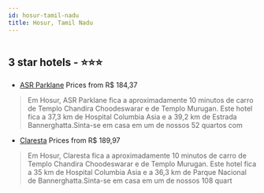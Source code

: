 ```yaml
---
id: hosur-tamil-nadu
title: Hosur, Tamil Nadu
---
```


<center><img src="https://i.travelapi.com/hotels/24000000/23050000/23042700/23042641/6092ac14_z.jpg" alt="" /></center>


##  3 star hotels - ⭐️⭐️⭐️

-    [ASR Parklane](https://www.hurb.com/br/aud/https://www.hurb.com/br/hotels/hosur/asr-parklane-HT-BKY1?cmp=18055) Prices from R$ 184,37
   > Em Hosur, ASR Parklane fica a aproximadamente 10 minutos de carro de Templo Chandira Choodeswarar e de Templo Murugan.  Este hotel fica a 37,3 km de Hospital Columbia Asia e a 39,2 km de Estrada Bannerghatta.Sinta-se em casa em um de nossos 52 quartos com
-    [Claresta](https://www.hurb.com/br/aud/https://www.hurb.com/br/hotels/hosur/claresta-HT-6PG9?cmp=18055) Prices from R$ 189,97
   > Em Hosur, Claresta fica a aproximadamente 10 minutos de carro de Templo Chandira Choodeswarar e de Templo Murugan.  Este hotel fica a 35 km de Hospital Columbia Asia e a 36,3 km de Parque Nacional de Bannerghatta.Sinta-se em casa em um de nossos 108 quart
